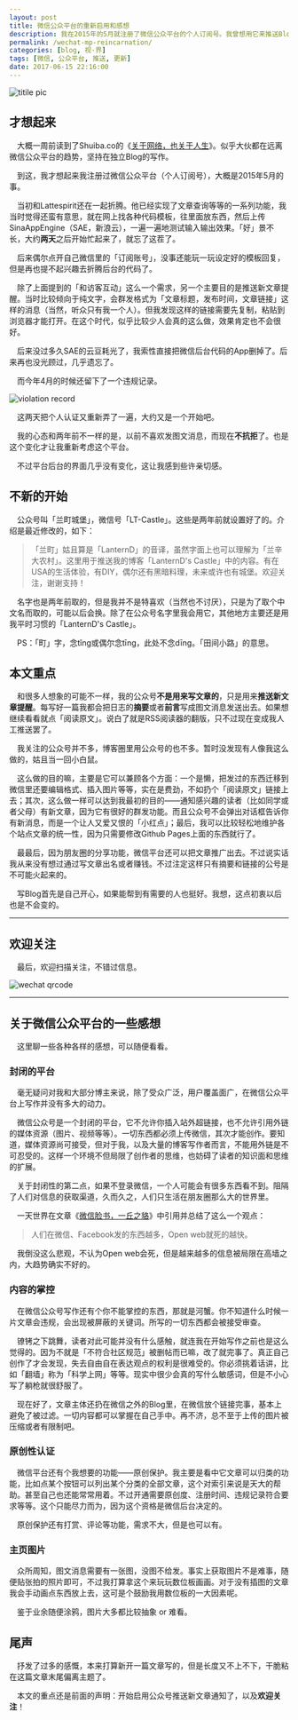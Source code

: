 ```yaml
---
layout: post
title: 微信公众平台的重新启用和感想
description: 我在2015年的5月就注册了微信公众平台的个人订阅号。我曾想用它来推送Blog新文章的链接（纯文字消息），但那时候欢乐地折腾了几天然后就放弃了。两年过去了，到了现在普通账号已经不能发送纯文字消息了，但我还是决定用它来给所有人推送新文章提醒。文末又说了些关于微信平台的感想，可以随便看看。
permalink: /wechat-mp-reincarnation/
categories: [blog, 视·界]
tags: [微信, 公众平台, 推送, 更新]
date: 2017-06-15 22:16:00
--- 
```


<!--「http://lanternd.qiniudn.com/Pic4Post/」-->

![titile pic](http://lanternd.qiniudn.com/Pic4Post/wechat-mp-reincarnation/2017-06-10-wechat.png)

## 才想起来

　大概一周前读到了Shuiba.co的《[关于网络，也关于人生](https://blog.shuiba.co/about-web-about-life)》。似乎大伙都在远离微信公众平台的趋势，坚持在独立Blog的写作。

　到这，我才想起来我注册过微信公众平台（个人订阅号），大概是2015年5月的事。

　当初和Lattespirit还在一起折腾。他已经实现了文章查询等等的一系列功能，我当时觉得还蛮有意思，就在网上找各种代码模板，往里面放东西，然后上传SinaAppEngine（SAE，新浪云），一遍一遍地测试输入输出效果。「好」景不长，大约**两天**之后开始忙起来了，就忘了这茬了。

　后来偶尔点开自己微信里的「订阅账号」，没事还能玩一玩设定好的模板回复，但是再也提不起兴趣去折腾后台的代码了。

　除了上面提到的「和访客互动」这么一个需求，另一个主要目的是推送新文章提醒。当时比较倾向于纯文字，会群发格式为「文章标题，发布时间，文章链接」这样的消息（当然，听众只有我一个人）。但我发现这样的链接需要先复制，粘贴到浏览器才能打开。在这个时代，似乎比较少人会真的这么做，效果肯定也不会很好。

　后来没过多久SAE的云豆耗光了，我索性直接把微信后台代码的App删掉了。后来再也没光顾过，几乎遗忘了。

　而今年4月的时候还留下了一个违规记录。

![violation record](http://lanternd.qiniudn.com/Pic4Post/wechat-mp-reincarnation/violation-record.png)

　这两天把个人认证又重新弄了一遍，大约又是一个开始吧。

　我的心态和两年前不一样的是，以前不喜欢发图文消息，而现在**不抗拒**了。也是这个变化才让我重新考虑这个平台。

　不过平台后台的界面几乎没有变化，这让我感到些许亲切感。


## 不新的开始

　公众号叫「兰町城堡」，微信号「LT-Castle」。这些是两年前就设置好了的。介绍是最近修改的，如下：

> 「兰町」姑且算是「LanternD」的音译，虽然字面上也可以理解为「兰辛大农村」。这里用于推送我的博客「LanternD's Castle」中的内容。有在USA的生活体验，有DIY，偶尔还有黑暗料理，未来或许也有城堡。欢迎关注，谢谢支持！

　名字也是两年前取的，但是我并不是特喜欢（当然也不讨厌），只是为了取个中文名而取的，可能以后会换。除了在公众号名字里我会用它，其他地方主要还是用我平时习惯的「LanternD's Castle」。

　PS：「町」字，念tǐng或偶尔念tīng，此处不念dīng。「田间小路」的意思。

## 本文重点

　和很多人想象的可能不一样，我的公众号**不是用来写文章的**，只是用来**推送新文章提醒**。每写好一篇我都会把日志的**摘要**或者**前言**写成图文消息发送出去。如果想继续看看就点「阅读原文」。说白了就是RSS阅读器的翻版，只不过现在变成我人工推送罢了。

　我关注的公众号并不多，博客圈里用公众号的也不多。暂时没发现有人像我这么做的，姑且当一回小白鼠。

　这么做的目的嘛，主要是它可以兼顾各个方面：一个是懒，把发过的东西迁移到微信里还要编辑格式、插入图片等等，实在是费劲，不如扔个「阅读原文」链接上去；其次，这么做一样可以达到我最初的目的——通知感兴趣的读者（比如同学或者父母）有新文章，因为它有很好的群发功能。而且公众号不会弹出对话框告诉你有新消息，而是一个让人又爱又恨的「小红点」；最后，我可以比较轻松地维护各个站点文章的统一性，因为只需要修改Github Pages上面的东西就行了。

　最最后，因为朋友圈的分享功能，微信平台还可以把文章推广出去。不过说实话我从来没有想过通过写文章出名或者赚钱。不过注定这样只有摘要和链接的公号是不可能火起来的。

　写Blog首先是自己开心，如果能帮到有需要的人也挺好。我想，这点初衷以后也是不会变的。

------

## 欢迎关注

　最后，欢迎扫描关注，不错过信息。

![wechat qrcode](http://lanternd.qiniudn.com/Pic4Post/wechat-mp-reincarnation/lt-castle-qrcode.jpg)

------

## 关于微信公众平台的一些感想

　这里聊一些各种各样的感想，可以随便看看。

### 封闭的平台

　毫无疑问对我和大部分博主来说，除了受众广泛，用户覆盖面广，在微信公众平台上写作并没有多大的动力。

　微信公众号是一个封闭的平台，它不允许你插入站外超链接，也不允许引用外链的媒体资源（图片、视频等等）。一切东西都必须上传微信，其次才能创作。要知道，媒体资源尚可接受，但对于我，以及大量的博客写作者而言，不能用外链是不可忍受的。这样一个环境不但局限了创作者的思维，也妨碍了读者的知识面和思维的扩展。

　关于封闭性的第二点，如果不登录微信，一个人可能会有很多东西看不到。阻隔了人们对信息的获取渠道，久而久之，人们只生活在朋友圈那么大的世界里。

　一天世界在文章《[微信脸书，一丘之貉](https://blog.yitianshijie.net/2017/06/02/wechat-and-facebook-and-anti-web/)》中引用并总结了这么一个观点：

> 人们在微信、Facebook发的东西越多，Open web就死的越快。

　我倒没这么悲观，不认为Open web会死，但是越来越多的信息被局限在高墙之内，大趋势确实不好的。

### 内容的掌控

　在微信公众号写作还有个你不能掌控的东西，那就是河蟹。你不知道什么时候一片文章会违规，会出现被屏蔽的关键词。所写的一切东西都会被接受审查。

　镣铐之下跳舞，读者对此可能并没有什么感触，就连我在开始写作之前也是这么觉得的。因为不就是「不符合社区规范」被删帖而已嘛，改了就完事了。真正自己创作了才会发现，失去自由自在表达观点的权利是很难受的。你必须挑着话讲，比如「翻墙」称为「科学上网」等等。现实中很少会真的写什么敏感词，但是不小心写了躺枪就很舒服了。

　现在好了，文章主体还扔在微信之外的Blog里，在微信放个链接完事，基本上避免了被过滤。一切内容都可以掌握在自己手中。再不济，总不至于上传的图片被压缩或者有限制吧。

### 原创性认证

　微信平台还有个我想要的功能——原创保护。我主要是看中它文章可以归类的功能，比如点某个按钮可以列出某个分类的全部文章，这个对索引来说是天大的帮助。甚至自己也还能常常用着。不过开通需要原创度、注册时间、违规记录符合要求等等。这个只能尽力而为，因为这个资格是微信后台决定的。

　原创保护还有打赏、评论等功能，需求不大，但是也可以有。

### 主页图片

　众所周知，图文消息需要有一张图，没图不给发。事实上获取图片不是难事，随便贴张拍的照片即可，不过我打算拿这个来玩玩数位板画画。对于没有插图的文章我会手动画点东西放上去，这可是个鼓励我用数位板的一大因素呢。

　鉴于业余随便涂鸦，图片大多都比较抽象 or 难看。

## 尾声

　抒发了过多的感慨，本来打算新开一篇文章写的，但是长度又不上不下，干脆粘在这篇文章末尾偏离主题了。

　本文的重点还是前面的声明：开始启用公众号推送新文章通知了，以及**欢迎关注**！

